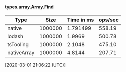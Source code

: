 #### types.array.Array.Find

| Type | Size       | Time in ms | ops/sec |
|------|------------|------------|---------|
| native | 1000000 | 1.791499 | 558.19 |
| lodash | 1000000 | 1.9969 | 500.78 |
| tsTooling | 1000000 | 2.1048 | 475.10 |
| nativeArray | 1000000 | 4.8144 | 207.71 |

[2020-03-01 21:06:22 (UTC)]
